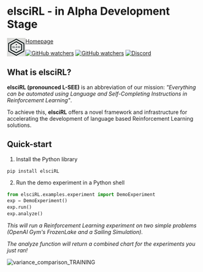 # elsciRL - in Alpha Development Stage

<a href="url"><img src="https://github.com/pdfosborne/elsciRL-Wiki/blob/main/Resources/images/elsciRL_logo.png" align="left" height="48" width="48" ></a> [Homepage](https://elsci.org)

[![GitHub watchers](https://img.shields.io/github/watchers/pdfosborne/elsciRL?style=for-the-badge&logo=github&label=elsciRL&link=https%3A%2F%2Fgithub.com%2Fpdfosborne%2FelsciRL)](https://github.com/pdfosborne/elsciRL) [![GitHub watchers](https://img.shields.io/github/watchers/pdfosborne/elsciRL-Wiki?style=for-the-badge&logo=github&label=elsciRL-Wiki&link=https%3A%2F%2Fgithub.com%2Fpdfosborne%2FelsciRL-Wiki)](https://github.com/pdfosborne/elsciRL-Wiki)  [![Discord](https://img.shields.io/discord/1310579689315893248?style=for-the-badge&logo=discord&label=Discord&link=https%3A%2F%2Fdiscord.com%2Fchannels%2F1184202186469683200%2F1184202186998173878)](https://discord.gg/A2dRVrhB)


## What is elsciRL?

**elsciRL (pronounced L-SEE)** is an abbreviation of our mission: *"Everything can be automated using Language and Self-Completing Instructions in Reinforcement Learning"*.

To achieve this, **elsciRL** offers a novel framework and infrastructure for accelerating the development of language based Reinforcement Learning solutions.

## Quick-start

1. Install the Python library
```
pip install elsciRL
```
2. Run the demo experiment in a Python shell
```python
from elsciRL.examples.experiment import DemoExperiment
exp = DemoExperiment()
exp.run()
exp.analyze()
``` 
*This will run a Reinforcement Learning experiment on two simple problems (OpenAI Gym's FrozenLake and a Sailing Simulation).*

*The analyze function will return a combined chart for the experiments you just ran!*

![variance\_comparison\_TRAINING](<./attachments/variance_comparison_TRAINING.png>)




